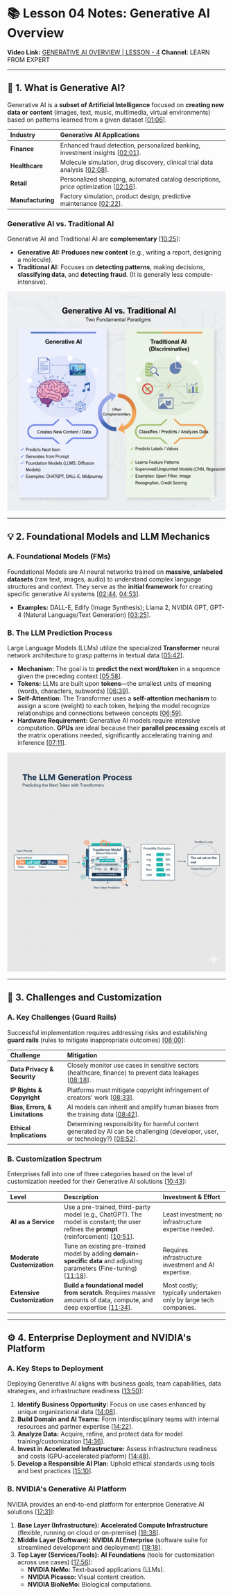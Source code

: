 # 📚 Lesson 04 Notes: Generative AI Overview

**Video Link:** [GENERATIVE AI OVERVIEW | LESSON - 4](https://www.youtube.com/watch?v=-78rArMPBhU&list=PLRV0MUkz6INJJTd8nboQ8zSUtzKA7gOky&index=20)
**Channel:** LEARN FROM EXPERT

---

## 🧠 1. What is Generative AI?

Generative AI is a **subset of Artificial Intelligence** focused on **creating new data or content** (images, text, music, multimedia, virtual environments) based on patterns learned from a given dataset [[01:06](https://www.youtube.com/watch?v=-78rArMPBhU&t=66s)].

| Industry | Generative AI Applications |
| :--- | :--- |
| **Finance** | Enhanced fraud detection, personalized banking, investment insights [[02:01](https://www.youtube.com/watch?v=-78rArMPBhU&t=121s)]. |
| **Healthcare** | Molecule simulation, drug discovery, clinical trial data analysis [[02:08](https://www.youtube.com/watch?v=-78rArMPBhU&t=128s)]. |
| **Retail** | Personalized shopping, automated catalog descriptions, price optimization [[02:16](https://www.youtube.com/watch?v=-78rArMPBhU&t=136s)]. |
| **Manufacturing** | Factory simulation, product design, predictive maintenance [[02:22](https://www.youtube.com/watch?v=-78rArMPBhU&t=142s)]. |

### Generative AI vs. Traditional AI

Generative AI and Traditional AI are **complementary** [[10:25](https://www.youtube.com/watch?v=-78rArMPBhU&t=625s)]:

* **Generative AI:** **Produces new content** (e.g., writing a report, designing a molecule).
* **Traditional AI:** Focuses on **detecting patterns**, making decisions, **classifying data**, and **detecting fraud**. (It is generally less compute-intensive).

![ai-gen diagram](images/lesson4-1.png)


---

## 💡 2. Foundational Models and LLM Mechanics

### A. Foundational Models (FMs)

Foundational Models are AI neural networks trained on **massive, unlabeled datasets** (raw text, images, audio) to understand complex language structures and context. They serve as the **initial framework** for creating specific generative AI systems [[02:44](https://www.youtube.com/watch?v=-78rArMPBhU&t=164s), [04:53](https://www.youtube.com/watch?v=-78rArMPBhU&t=293s)].

* **Examples:** DALL-E, Edify (Image Synthesis); Llama 2, NVIDIA GPT, GPT-4 (Natural Language/Text Generation) [[03:25](https://www.youtube.com/watch?v=-78rArMPBhU&t=205s)].

### B. The LLM Prediction Process

Large Language Models (LLMs) utilize the specialized **Transformer** neural network architecture to grasp patterns in textual data [[05:42](https://www.youtube.com/watch?v=-78rArMPBhU&t=342s)].

* **Mechanism:** The goal is to **predict the next word/token** in a sequence given the preceding context [[05:58](https://www.youtube.com/watch?v=-78rArMPBhU&t=358s)].
* **Tokens:** LLMs are built upon **tokens**—the smallest units of meaning (words, characters, subwords) [[06:39](https://www.youtube.com/watch?v=-78rArMPBhU&t=399s)].
* **Self-Attention:** The Transformer uses a **self-attention mechanism** to assign a score (weight) to each token, helping the model recognize relationships and connections between concepts [[06:59](https://www.youtube.com/watch?v=-78rArMPBhU&t=419s)].
* **Hardware Requirement:** Generative AI models require intensive computation. **GPUs** are ideal because their **parallel processing** excels at the matrix operations needed, significantly accelerating training and inference [[07:11](https://www.youtube.com/watch?v=-78rArMPBhU&t=431s)].

![ai-llm diagram](images/less4-2.png)


---

## 🚧 3. Challenges and Customization

### A. Key Challenges (Guard Rails)

Successful implementation requires addressing risks and establishing **guard rails** (rules to mitigate inappropriate outcomes) [[08:00](https://www.youtube.com/watch?v=-78rArMPBhU&t=480s)]:

| Challenge | Mitigation |
| :--- | :--- |
| **Data Privacy & Security** | Closely monitor use cases in sensitive sectors (healthcare, finance) to prevent data leakages [[08:18](https://www.youtube.com/watch?v=-78rArMPBhU&t=498s)]. |
| **IP Rights & Copyright** | Platforms must mitigate copyright infringement of creators' work [[08:33](https://www.youtube.com/watch?v=-78rArMPBhU&t=513s)]. |
| **Bias, Errors, & Limitations** | AI models can inherit and amplify human biases from the training data [[08:42](https://www.youtube.com/watch?v=-78rArMPBhU&t=522s)]. |
| **Ethical Implications** | Determining responsibility for harmful content generated by AI can be challenging (developer, user, or technology?) [[08:52](https://www.youtube.com/watch?v=-78rArMPBhU&t=532s)]. |

### B. Customization Spectrum

Enterprises fall into one of three categories based on the level of customization needed for their Generative AI solutions [[10:43](https://www.youtube.com/watch?v=-78rArMPBhU&t=643s)]:

| Level | Description | Investment & Effort |
| :--- | :--- | :--- |
| **AI as a Service** | Use a pre-trained, third-party model (e.g., ChatGPT). The model is constant; the user refines the **prompt** (reinforcement) [[10:51](https://www.youtube.com/watch?v=-78rArMPBhU&t=651s)]. | Least investment; no infrastructure expertise needed. |
| **Moderate Customization** | Tune an existing pre-trained model by adding **domain-specific data** and adjusting parameters (Fine-tuning) [[11:18](https://www.youtube.com/watch?v=-78rArMPBhU&t=678s)]. | Requires infrastructure investment and AI expertise. |
| **Extensive Customization** | **Build a foundational model from scratch.** Requires massive amounts of data, compute, and deep expertise [[11:34](https://www.youtube.com/watch?v=-78rArMPBhU&t=694s)]. | Most costly; typically undertaken only by large tech companies. |

---

## ⚙️ 4. Enterprise Deployment and NVIDIA's Platform

### A. Key Steps to Deployment

Deploying Generative AI aligns with business goals, team capabilities, data strategies, and infrastructure readiness [[13:50](https://www.youtube.com/watch?v=-78rArMPBhU&t=830s)]:

1.  **Identify Business Opportunity:** Focus on use cases enhanced by unique organizational data [[14:08](https://www.youtube.com/watch?v=-78rArMPBhU&t=848s)].
2.  **Build Domain and AI Teams:** Form interdisciplinary teams with internal resources and partner expertise [[14:22](https://www.youtube.com/watch?v=-78rArMPBhU&t=862s)].
3.  **Analyze Data:** Acquire, refine, and protect data for model training/customization [[14:36](https://www.youtube.com/watch?v=-78rArMPBhU&t=876s)].
4.  **Invest in Accelerated Infrastructure:** Assess infrastructure readiness and costs (GPU-accelerated platform) [[14:48](https://www.youtube.com/watch?v=-78rArMPBhU&t=888s)].
5.  **Develop a Responsible AI Plan:** Uphold ethical standards using tools and best practices [[15:10](https://www.youtube.com/watch?v=-78rArMPBhU&t=910s)].

### B. NVIDIA's Generative AI Platform

NVIDIA provides an end-to-end platform for enterprise Generative AI solutions [[17:31](https://www.youtube.com/watch?v=-78rArMPBhU&t=1051s)]:

1.  **Base Layer (Infrastructure):** **Accelerated Compute Infrastructure** (flexible, running on cloud or on-premise) [[18:38](https://www.youtube.com/watch?v=-78rArMPBhU&t=1118s)].
2.  **Middle Layer (Software):** **NVIDIA AI Enterprise** (software suite for streamlined development and deployment) [[18:18](https://www.youtube.com/watch?v=-78rArMPBhU&t=1098s)].
3.  **Top Layer (Services/Tools):** **AI Foundations** (tools for customization across use cases) [[17:56](https://www.youtube.com/watch?v=-78rArMPBhU&t=1076s)]:
    * **NVIDIA NeMo:** Text-based applications (LLMs).
    * **NVIDIA Picasso:** Visual content creation.
    * **NVIDIA BioNeMo:** Biological computations.